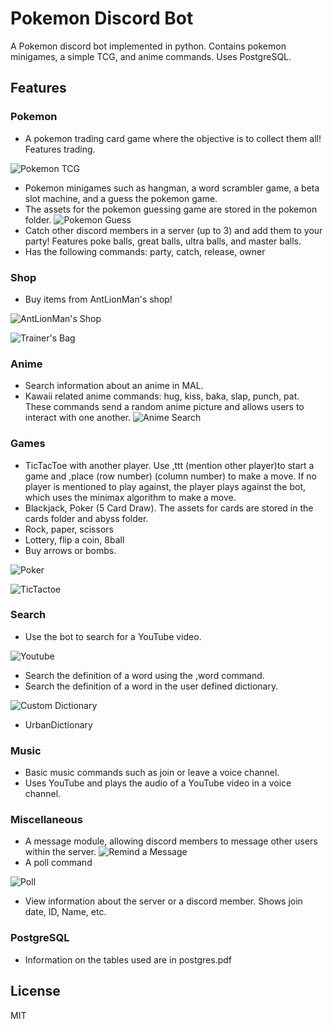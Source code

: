 # Pokemon Discord Bot

A Pokemon discord bot implemented in python. Contains pokemon minigames, a simple TCG, and anime commands. Uses PostgreSQL. 







## Features

### Pokemon 
- A pokemon trading card game where the objective is to collect them all! Features trading.
  
![Pokemon TCG](assets/unpack.png)
- Pokemon minigames such as hangman, a word scrambler game, a beta slot machine, and a guess the pokemon game.
- The assets for the pokemon guessing game are stored in the pokemon folder.
![Pokemon Guess](assets/pguess.png)
- Catch other discord members in a server (up to 3) and add them to your party! Features poke balls, great balls, ultra balls, and master balls.
- Has the following commands: party, catch, release, owner 
### Shop
- Buy items from AntLionMan's shop!

 ![AntLionMan's Shop](assets/antlionman.png)
 
 ![Trainer's Bag](assets/bag.png)
### Anime
- Search information about an anime in MAL.
- Kawaii related anime commands: hug, kiss, baka, slap, punch, pat. These commands send a random anime picture and allows users to interact with one another.
![Anime Search](assets/animesearch.png)
  
### Games
- TicTacToe with another player. Use ,ttt (mention other player)to start a game and ,place (row number) (column number) to make a move.
  If no player is mentioned to play against, the player plays against the bot, which uses the minimax algorithm to make a move.
- Blackjack, Poker (5 Card Draw). The assets for cards are stored in the cards folder and abyss folder.
- Rock, paper, scissors
- Lottery, flip a coin, 8ball
- Buy arrows or bombs.

![Poker](assets/poker.png)
  
![TicTactoe](assets/ttt.png)

### Search
- Use the bot to search for a YouTube video.
  
![Youtube](assets/youtube.png)
- Search the definition of a word using the ,word command.
- Search the definition of a word in the user defined dictionary.
  
![Custom Dictionary](assets/customdict.png)

- UrbanDictionary

### Music
- Basic music commands such as join or leave a voice channel.
- Uses YouTube and plays the audio of a YouTube video in a voice channel.

### Miscellaneous
- A message module, allowing discord members to message other users within the server.
![Remind a Message](assets/rm.png)
- A poll command

![Poll](assets/poll.png)
- View information about the server or a discord member. Shows join date, ID, Name, etc.
### PostgreSQL
- Information on the tables used are in postgres.pdf




## License

MIT
